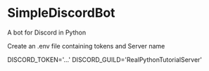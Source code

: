 # SimpleDiscordBot
A bot for Discord in Python

Create an .env file containing tokens and Server name

DISCORD_TOKEN='...'
DISCORD_GUILD='RealPythonTutorialServer'
